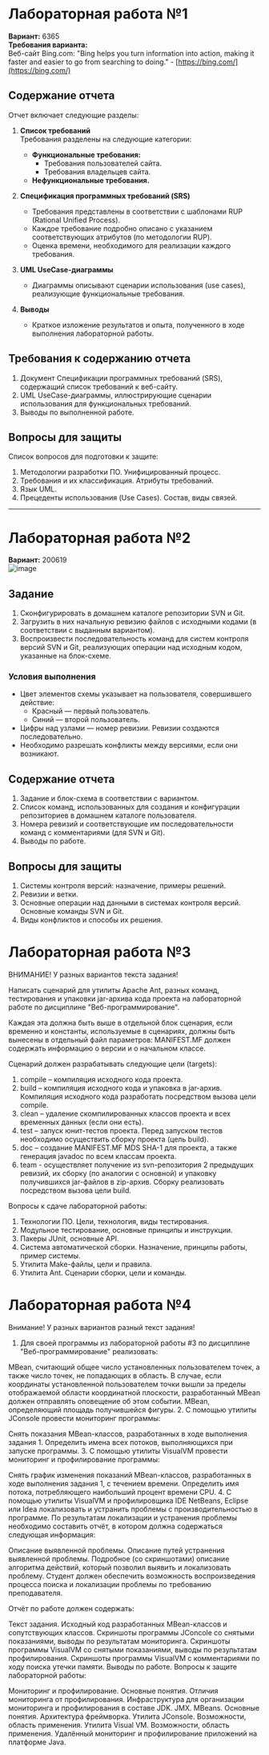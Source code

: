 # Лабораторная работа №1

**Вариант:** 6365  
**Требования варианта:**  
Веб-сайт Bing.com: "Bing helps you turn information into action, making it faster and easier to go from searching to doing." - [https://bing.com/](https://bing.com/)

## Содержание отчета

Отчет включает следующие разделы:

1. **Список требований**  
   Требования разделены на следующие категории:  
   - **Функциональные требования:**  
     - Требования пользователей сайта.  
     - Требования владельцев сайта.  
   - **Нефункциональные требования.**

2. **Спецификация программных требований (SRS)**  
   - Требования представлены в соответствии с шаблонами RUP (Rational Unified Process).  
   - Каждое требование подробно описано с указанием соответствующих атрибутов (по методологии RUP).  
   - Оценка времени, необходимого для реализации каждого требования.

3. **UML UseCase-диаграммы**  
   - Диаграммы описывают сценарии использования (use cases), реализующие функциональные требования.

4. **Выводы**  
   - Краткое изложение результатов и опыта, полученного в ходе выполнения лабораторной работы.

## Требования к содержанию отчета

1. Документ Спецификации программных требований (SRS), содержащий список требований к веб-сайту.  
2. UML UseCase-диаграммы, иллюстрирующие сценарии использования для функциональных требований.  
3. Выводы по выполненной работе.

## Вопросы для защиты

Список вопросов для подготовки к защите:  
1. Методологии разработки ПО. Унифицированный процесс.  
2. Требования и их классификация. Атрибуты требований.  
3. Язык UML.  
4. Прецеденты использования (Use Cases). Состав, виды связей.

---

# Лабораторная работа №2

**Вариант:** 200619  
![image](https://github.com/user-attachments/assets/81f7a10b-2641-4569-b8c0-19026065bde9)

## Задание

1. Сконфигурировать в домашнем каталоге репозитории SVN и Git.  
2. Загрузить в них начальную ревизию файлов с исходными кодами (в соответствии с выданным вариантом).  
3. Воспроизвести последовательность команд для систем контроля версий SVN и Git, реализующих операции над исходным кодом, указанные на блок-схеме.

### Условия выполнения

- Цвет элементов схемы указывает на пользователя, совершившего действие:  
  - Красный — первый пользователь.  
  - Синий — второй пользователь.  
- Цифры над узлами — номер ревизии. Ревизии создаются последовательно.  
- Необходимо разрешать конфликты между версиями, если они возникают.

## Содержание отчета

1. Задание и блок-схема в соответствии с вариантом.  
2. Список команд, использованных для создания и конфигурации репозиториев в домашнем каталоге пользователя.  
3. Номера ревизий и соответствующие им последовательности команд с комментариями (для SVN и Git).  
4. Выводы по работе.

## Вопросы для защиты

1. Системы контроля версий: назначение, примеры решений.  
2. Ревизии и ветки.  
3. Основные операции над данными в системах контроля версий. Основные команды SVN и Git.  
4. Виды конфликтов и способы их решения.

# Лабораторная работа №3
ВНИМАНИЕ! У разных вариантов текста задания!

Написать сценарий для утилиты Apache Ant, разных команд, тестирования и упаковки jar-архива кода проекта на лабораторной работе по дисциплине "Веб-программирование".

Каждая эта должна быть выше в отдельной блок сценария, если временно и константы, используемые в сценариях, должны быть вынесены в отдельный файл параметров: MANIFEST.MF должен содержать информацию о версии и о начальном классе.

Сценарий должен разрабатывать следующие цели (targets):

1. compile – компиляция исходного кода проекта.
2. build – компиляция исходного кода и упаковка в jar-архив. Компиляция исходного кода разработать посредством вызова цели compile.
3. clean – удаление скомпилированных классов проекта и всех временных данных (если они есть).
4. test – запуск юнит-тестов проекта. Перед запуском тестов необходимо осуществить сборку проекта (цель build).
5. doc – создание MANIFEST.MF MDS SHA-1 для проекта, а также генерация javadoc по всем классам проекта.
6. team - осуществляет получение из svn-репозитория 2 предыдущих ревизий, их сборку (по аналогии с основной) и упаковку получившихся jar-файлов в zip-архив. Сборку реализовать посредством вызова цели build.

Вопросы к сдаче лабораторной работы:

1. Технологии ПО. Цели, технология, виды тестирования.
2. Модульное тестирование, основные принципы и инструкции.
3. Пакеры JUnit, основные API.
4. Система автоматической сборки. Назначение, принципы работы, пример системы.
5. Утилита Make-файлы, цели и правила.
6. Утилита Ant. Сценарии сборки, цели и команды.

# Лабораторная работа №4

Внимание! У разных вариантов разный текст задания!
1. Для своей программы из лабораторной работы #3 по дисциплине "Веб-программирование" реализовать:

MBean, считающий общее число установленных пользователем точек, а также число точек, не попадающих в область. В случае, если координаты установленной пользователем точки вышли за пределы отображаемой области координатной плоскости, разработанный MBean должен отправлять оповещение об этом событии.
MBean, определяющий площадь получившейся фигуры.
2. С помощью утилиты JConsole провести мониторинг программы:

Снять показания MBean-классов, разработанных в ходе выполнения задания 1.
Определить имена всех потоков, выполняющихся при запуске программы.
3. С помощью утилиты VisualVM провести мониторинг и профилирование программы:

Снять график изменения показаний MBean-классов, разработанных в ходе выполнения задания 1, с течением времени.
Определить имя потока, потребляющего наибольший процент времени CPU.
4. С помощью утилиты VisualVM и профилировщика IDE NetBeans, Eclipse или Idea локализовать и устранить проблемы с производительностью в программе. По результатам локализации и устранения проблемы необходимо составить отчёт, в котором должна содержаться следующая информация:

Описание выявленной проблемы.
Описание путей устранения выявленной проблемы.
Подробное (со скриншотами) описание алгоритма действий, который позволил выявить и локализовать проблему.
Студент должен обеспечить возможность воспроизведения процесса поиска и локализации проблемы по требованию преподавателя.

Отчёт по работе должен содержать:

Текст задания.
Исходный код разработанных MBean-классов и сопутствующих классов.
Скриншоты программы JConcole со снятыми показаниями, выводы по результатам мониторинга.
Скриншоты программы VisualVM со снятыми показаниями, выводы по результатам профилирования.
Скриншоты программы VisualVM с комментариями по ходу поиска утечки памяти.
Выводы по работе.
Вопросы к защите лабораторной работы:

Мониторинг и профилирование. Основные понятия. Отличия мониторинга от профилирования.
Инфраструктура для организации мониторинга и профилирования в составе JDK. JMX.
MBeans. Основные понятия. Архитектура фреймворка.
Утилита JConsole. Возможности, область применения.
Утилита Visual VM. Возможности, область применения.
Удалённый мониторинг и профилирование приложений на платформе Java.

